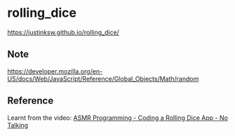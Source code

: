 # rolling_dice

https://justinksw.github.io/rolling_dice/

## Note

https://developer.mozilla.org/en-US/docs/Web/JavaScript/Reference/Global_Objects/Math/random

## Reference

Learnt from the video: [ASMR Programming - Coding a Rolling Dice App - No Talking](https://youtu.be/HuEBqPpQkMw)
